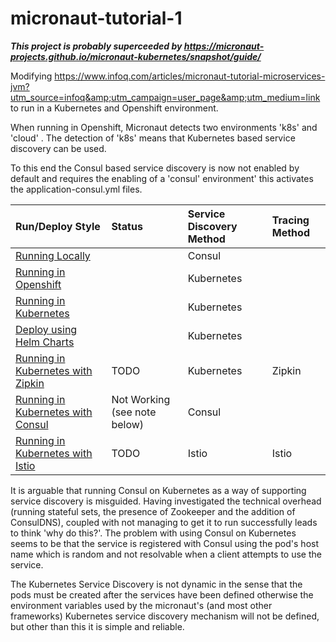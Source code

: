 # micronaut-tutorial-1

**_This project is probably superceeded by https://micronaut-projects.github.io/micronaut-kubernetes/snapshot/guide/_**

Modifying https://www.infoq.com/articles/micronaut-tutorial-microservices-jvm?utm_source=infoq&amp;utm_campaign=user_page&amp;utm_medium=link to run in a Kubernetes and Openshift environment. 

When running in Openshift, Micronaut detects two environments 'k8s' and 'cloud' . The detection of 'k8s' means that Kubernetes based service discovery can be used.

To this end the Consul based service discovery is now not enabled by default and requires the enabling of a 'consul' environment' this activates the application-consul.yml files.

|Run/Deploy Style|Status|Service Discovery Method|Tracing Method|
|:---|:---|:---|:---|
|[Running Locally](README_local.md)||Consul||
|[Running in Openshift](README_openshift.md)||Kubernetes||
|[Running in Kubernetes](README_kubernetes.md)||Kubernetes||
|[Deploy using Helm Charts](README_helm.md)||Kubernetes||
|[Running in Kubernetes with Zipkin](README_zipkin.md)|TODO|Kubernetes|Zipkin|
|[Running in Kubernetes with Consul](README_kubernetes_consul.md)|Not Working (see note below)|Consul||
|[Running in Kubernetes with Istio](README_isto.md)|TODO|Istio|Istio|

It is arguable that running Consul on Kubernetes as a way of supporting service discovery is misguided. Having investigated the technical overhead (running stateful sets, the presence of Zookeeper and the addition of ConsulDNS), coupled with not managing to get it to run successfully leads to think 'why do this?'. The problem with using Consul on Kubernetes seems to be that the service is registered with Consul using the pod's host name which is random and not resolvable when a client attempts to use the service.

The Kubernetes Service Discovery is not dynamic in the sense that the pods must be created after the services have been defined otherwise the environment variables used by the micronaut's (and most other frameworks) Kubernetes service discovery mechanism will not be defined, but other than this it is simple and reliable. 
